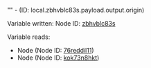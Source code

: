 "" - (ID: local.zbhvblc83s.payload.output.origin)

Variable written:
Node ID: [zbhvblc83s](../nodes/zbhvblc83s.md)

Variable reads:
* Node (Node ID: [76reddil11](../nodes/76reddil11.md))
* Node (Node ID: [kok73n8hkt](../nodes/kok73n8hkt.md))
